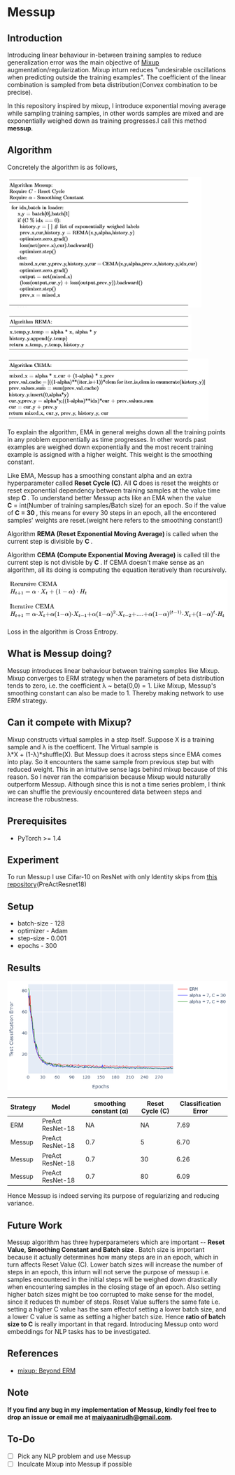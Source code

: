# Messup

## Introduction
Introducing linear behaviour in-between training samples to reduce generalization error was the main objective of <a href = 'https://arxiv.org/pdf/1710.09412.pdf'>Mixup <a/> augmentation/regularization. Mixup inturn reduces "undesirable oscillations when predicting outside the training examples". The coefficient of the linear combination is sampled from beta distribution(Convex combination to be precise). 

In this repository inspired by mixup, I introduce exponential moving average while sampling training samples, in other words samples are mixed and are exponentially weighed down as training progresses.I call this method <b>messup</b>.

## Algorithm
Concretely the algorithm is as follows,

![alt-text-1](images/MessupAlgorithm.PNG "i1")

![alt-text-2](images/RemaAlgorithm.png "i2")

![alt-text-3](images/CemaAlgorithm.png "i3")

To explain the algorithm, EMA in general weighs down all the training points in any problem exponentially as time progresses. In other words past examples are weighed down exponentially and the most recent training example is assigned with a higher weight. This weight is the smoothing constant.

Like EMA, Messup has a smoothing constant alpha and an extra hyperparameter called <b>Reset Cycle (C)</b>. All <b> C </b> does is reset the weights or reset exponential dependency between training samples at the value time step <b> C </b>. To understand better Messup acts like an EMA when the value <br> <b>C</b> = int(Number of training samples/Batch size) for an epoch. So if the value of <b> C = 30 </b>, this means for every 30 steps in an epoch, all the encontered samples' weights are reset.(weight here refers to the smoothing constant!) 

Algorithm <b> REMA (Reset Exponential Moving Average) </b> is called when the current step is divisible by <b> C </b>.

Algorithm <b> CEMA (Compute Exponential Moving Average) </b> is called till the current step is not divisble by <b> C </b>. If CEMA doesn't make sense as an algorithm, all its doing is computing the equation iteratively than recursively.

![alt-text-4](images/RecIter.PNG "i4")

Loss in the algorithm is Cross Entropy.
## What is Messup doing?

Messup introduces linear behaviour between training samples like Mixup. Mixup converges to ERM strategy when the parameters of beta distribution tends to zero, i.e. the coefficient λ ~ beta(0,0) = 1. Like Mixup, Messup's smoothing constant can also be made to 1. Thereby making network to use ERM strategy.

## Can it compete with Mixup?

Mixup constructs virtual samples in a step itself. Suppose X is a training sample and λ is the coefficent. The Virtual sample is <br>
λ\*X + (1-λ)\*shuffle(X). But Messup does it across steps since EMA comes into play. So it encounters the same sample from previous step but with reduced weight. This in an intuitive sense lags behind mixup because of this reason. So I never ran the comparision because Mixup would naturally outperform Messup. Although since this is not a time series problem, I think we can shuffle the previously encountered data between steps and increase the robustness.

## Prerequisites

- PyTorch >= 1.4

## Experiment

To run Messup I use Cifar-10 on ResNet with only Identity skips from <a href = "https://github.com/kuangliu/pytorch-cifar">this repository</a>(PreActResnet18)<br>

## Setup

- batch-size - 128
- optimizer - Adam
- step-size - 0.001
- epochs - 300

## Results

![alt-text-5](images/test_acc.png "i5")


| Strategy| Model   | smoothing constant (α) | Reset Cycle (C) | Classification Error  |
|-------- | ------- | ---------- | ---------  | ---------  |
|ERM| PreAct ResNet-18 | NA | NA |  7.69 |
|Messup| PreAct ResNet-18 | 0.7 | 5 |  6.70 |
|Messup| PreAct ResNet-18| 0.7| 30 | 6.26 |
|Messup| PreAct ResNet-18| 0.7| 80 | 6.09 |

Hence Messup is indeed serving its purpose of regularizing and reducing variance.


## Future Work
Messup algorithm has three hyperparameters which are important -- <b> Reset Value, Smoothing Constant and Batch size </b>. Batch size is important because it actually determines how many steps are in an epoch, which in turn affects Reset Value (C). Lower batch sizes will increase the number of steps in an epoch, this inturn will not serve the purpose of messup i.e. samples encountered in the initial steps will be weighed down drastically when encountering samples in the closing stage of an epoch. Also setting higher batch sizes might be too corrupted to make sense for the model, since it reduces th number of steps. Reset Value suffers the same fate i.e. setting a higher C value has the sam effectof setting a lower batch size, and a lower C value is same as setting a higher batch size. Hence <b>ratio of batch size to C</b> is really important in that regard. Introducing Messup onto word embeddings for NLP tasks has to be investigated.

## References

- <a href = "https://arxiv.org/pdf/1710.09412.pdf">mixup: Beyond ERM</a>

## Note
<b>If you find any bug in my implementation of Messup, kindly feel free to drop an issue or email me at maiyaanirudh@gmail.com.</b>
## To-Do
- [ ] Pick any NLP problem and use Messup
- [ ] Inculcate Mixup into Messup if possible
